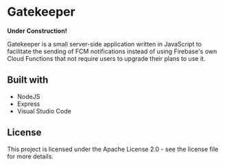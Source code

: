 # Gatekeeper

**Under Construction!**

Gatekeeper is a small server-side application written in JavaScript to facilitate the sending of FCM notifications instead of using Firebase's own Cloud Functions that not require users to upgrade their plans to use it.

## Built with
* NodeJS
* Express
* Visual Studio Code

## License
This project is licensed under the Apache License 2.0 - see the license file for more details.